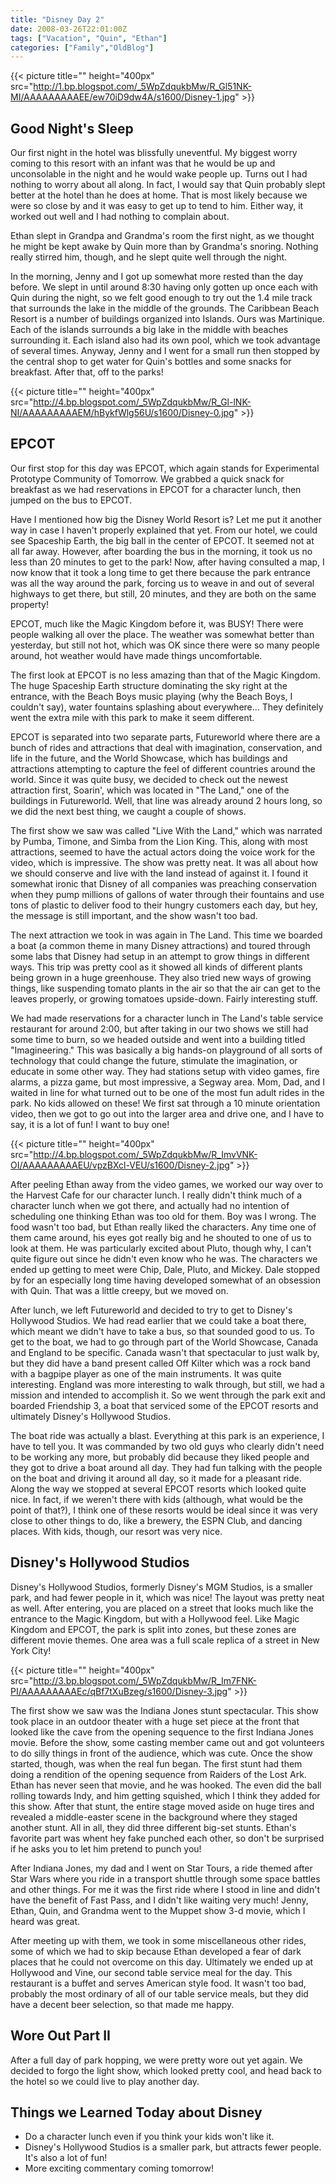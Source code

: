 ```yaml
---
title: "Disney Day 2"
date: 2008-03-26T22:01:00Z
tags: ["Vacation", "Quin", "Ethan"]
categories: ["Family","OldBlog"]
---
```


{{< picture title="" height="400px" src="http://1.bp.blogspot.com/_5WpZdqukbMw/R_Gl51NK-MI/AAAAAAAAAEE/ew70iD9dw4A/s1600/Disney-1.jpg" >}}

## Good Night's Sleep

Our first night in the hotel was blissfully uneventful.  My biggest worry coming to this resort with an infant was that he would be up and unconsolable in the night and he would wake people up.  Turns out I had nothing to worry about all along.  In fact, I would say that Quin probably slept better at the hotel than he does at home.  That is most likely because we were so close by and it was easy to get up to tend to him.  Either way, it worked out well and I had nothing to complain about.

Ethan slept in Grandpa and Grandma's room the first night, as we thought he might be kept awake by Quin more than by Grandma's snoring.  Nothing really stirred him, though, and he slept quite well through the night.

In the morning, Jenny and I got up somewhat more rested than the day before.  We slept in until around 8:30 having only gotten up once each with Quin during the night, so we felt good enough to try out the 1.4 mile track that surrounds the lake in the middle of the grounds.  The Caribbean Beach Resort is a number of buildings organized into Islands.  Ours was Martinique.  Each of the islands surrounds a big lake in the middle with beaches surrounding it.  Each island also had its own pool, which we took advantage of several times.  Anyway, Jenny and I went for a small run then stopped by the central shop to get water for Quin's bottles and some snacks for breakfast.  After that, off to the parks!

{{< picture title="" height="400px" src="http://4.bp.blogspot.com/_5WpZdqukbMw/R_Gl-lNK-NI/AAAAAAAAAEM/hBykfWlg56U/s1600/Disney-0.jpg" >}}

## EPCOT

Our first stop for this day was EPCOT, which again stands for Experimental Prototype Community of Tomorrow.  We grabbed a quick snack for breakfast as we had reservations in EPCOT for a character lunch, then jumped on the bus to EPCOT.

Have I mentioned how big the Disney World Resort is?  Let me put it another way in case I haven't properly explained that yet.  From our hotel, we could see Spaceship Earth, the big ball in the center of EPCOT.  It seemed not at all far away.  However, after boarding the bus in the morning, it took us no less than 20 minutes to get to the park!  Now, after having consulted a map, I now know that it took a long time to get there because the park entrance was all the way around the park, forcing us to weave in and out of several highways to get there, but still, 20 minutes, and they are both on the same property!

EPCOT, much like the Magic Kingdom before it, was BUSY!  There were people walking all over the place.  The weather was somewhat better than yesterday, but still not hot, which was OK since there were so many people around, hot weather would have made things uncomfortable.

The first look at EPCOT is no less amazing than that of the Magic Kingdom.  The huge Spaceship Earth structure dominating the sky right at the entrance, with the Beach Boys music playing (why the Beach Boys, I couldn't say), water fountains splashing about everywhere...  They definitely went the extra mile with this park to make it seem different.

EPCOT is separated into two separate parts, Futureworld where there are a bunch of rides and attractions that deal with imagination, conservation, and life in the future, and the World Showcase, which has buildings and attractions attempting to capture the feel of different countries around the world.  Since it was quite busy, we decided to check out the newest attraction first, Soarin', which was located in "The Land," one of the buildings in Futureworld.  Well, that line was already around 2 hours long, so we did the next best thing, we caught a couple of shows.

The first show we saw was called "Live With the Land," which was narrated by Pumba, Timone, and Simba from the Lion King.  This, along with most attractions, seemed to have the actual actors doing the voice work for the video, which is impressive.  The show was pretty neat.  It was all about how we should conserve and live with the land instead of against it.  I found it somewhat ironic that Disney of all companies was preaching conservation when they pump millions of gallons of water through their fountains and use tons of plastic to deliver food to their hungry customers each day, but hey, the message is still important, and the show wasn't too bad.

The next attraction we took in was again in The Land.  This time we boarded a boat (a common theme in many Disney attractions) and toured through some labs that Disney had setup in an attempt to grow things in different ways.  This trip was pretty cool as it showed all kinds of different plants being grown in a huge greenhouse.  They also tried new ways of growing things, like suspending tomato plants in the air so that the air can get to the leaves properly, or growing tomatoes upside-down.  Fairly interesting stuff.

We had made reservations for a character lunch in The Land's table service restaurant for around 2:00, but after taking in our two shows we still had some time to burn, so we headed outside and went into a building titled "Imagineering."  This was basically a big hands-on playground of all sorts of technology that could change the future, stimulate the imagination, or educate in some other way.  They had stations setup with video games, fire alarms, a pizza game, but most impressive, a Segway area.  Mom, Dad, and I waited in line for what turned out to be one of the most fun adult rides in the park.  No kids allowed on these!  We first sat through a 10 minute orientation video, then we got to go out into the larger area and drive one, and I have to say, it is a lot of fun!  I want to buy one!

{{< picture title="" height="400px" src="http://4.bp.blogspot.com/_5WpZdqukbMw/R_ImvVNK-OI/AAAAAAAAAEU/vpzBXcl-VEU/s1600/Disney-2.jpg" >}}

After peeling Ethan away from the video games, we worked our way over to the Harvest Cafe for our character lunch.  I really didn't think much of a character lunch when we got there, and actually had no intention of scheduling one thinking Ethan was too old for them.  Boy was I wrong.  The food wasn't too bad, but Ethan really liked the characters.  Any time one of them came around, his eyes got really big and he shouted to one of us to look at them.  He was particularly excited about Pluto, though why, I can't quite figure out since he didn't even know who he was.  The characters we ended up getting to meet were Chip, Dale, Pluto, and Mickey.  Dale stopped by for an especially long time having developed somewhat of an obsession with Quin.  That was a little creepy, but we moved on.

After lunch, we left Futureworld and decided to try to get to Disney's Hollywood Studios.  We had read earlier that we could take a boat there, which meant we didn't have to take a bus, so that sounded good to us.  To get to the boat, we had to go through part of the World Showcase, Canada and England to be specific.  Canada wasn't that spectacular to just walk by, but they did have a band present called Off Kilter which was a rock band with a bagpipe player as one of the main instruments.  It was quite interesting.  England was more interesting to walk through, but still, we had a mission and intended to accomplish it.  So we went through the park exit and boarded Friendship 3, a boat that serviced some of the EPCOT resorts and ultimately Disney's Hollywood Studios.

The boat ride was actually a blast.  Everything at this park is an experience, I have to tell you.  It was commanded by two old guys who clearly didn't need to be working any more, but probably did because they liked people and they got to drive a boat around all day.  They had fun talking with the people on the boat and driving it around all day, so it made for a pleasant ride.  Along the way we stopped at several EPCOT resorts which looked quite nice.  In fact, if we weren't there with kids (although, what would be the point of that?), I think one of these resorts would be ideal since it was very close to other things to do, like a brewery, the ESPN Club, and dancing places.  With kids, though, our resort was very nice.

## Disney's Hollywood Studios

Disney's Hollywood Studios, formerly Disney's MGM Studios, is a smaller park, and had fewer people in it, which was nice!  The layout was pretty neat as well.  After entering, you are placed on a street that looks much like the entrance to the Magic Kingdom, but with a Hollywood feel.  Like Magic Kingdom and EPCOT, the park is split into zones, but these zones are different movie themes.  One area was a full scale replica of a street in New York City!

{{< picture title="" height="400px" src="http://3.bp.blogspot.com/_5WpZdqukbMw/R_Im7FNK-PI/AAAAAAAAAEc/qBf7tXuBzeg/s1600/Disney-3.jpg" >}}

The first show we saw was the Indiana Jones stunt spectacular.  This show took place in an outdoor theater with a huge set piece at the front that looked like the cave from the opening sequence to the first Indiana Jones movie.  Before the show, some casting member came out and got volunteers to do silly things in front of the audience, which was cute.  Once the show started, though, was when the real fun began.  The first stunt had them doing a rendition of the opening sequence from Raiders of the Lost Ark.  Ethan has never seen that movie, and he was hooked.  The even did the ball rolling towards Indy, and him getting squished, which I think they added for this show.  After that stunt, the entire stage moved aside on huge tires and revealed a middle-easter scene in the background where they staged another stunt.  All in all, they did three different big-set stunts.  Ethan's favorite part was whent hey fake punched each other, so don't be surprised if he asks you to let him pretend to punch you!

After Indiana Jones, my dad and I went on Star Tours, a ride themed after Star Wars where you ride in a transport shuttle through some space battles and other things.  For me it was the first ride where I stood in line and didn't have the benefit of Fast Pass, and I didn't like waiting very much!  Jenny, Ethan, Quin, and Grandma went to the Muppet show 3-d movie, which I heard was great.

After meeting up with them, we took in some miscellaneous other rides, some of which we had to skip because Ethan developed a fear of dark places that he could not overcome on this day.  Ultimately we ended up at Hollywood and Vine, our second table service meal for the day.  This restaurant is a buffet and serves American style food.  It wasn't too bad, probably the most ordinary of all of our table service meals, but they did have a decent beer selection, so that made me happy.

## Wore Out Part II

After a full day of park hopping, we were pretty wore out yet again.  We decided to forgo the light show, which looked pretty cool, and head back to the hotel so we could live to play another day.

## Things we Learned Today about Disney

* Do a character lunch even if you think your kids won't like it.
* Disney's Hollywood Studios is a smaller park, but attracts fewer people.  It's also a lot of fun!
* More exciting commentary coming tomorrow!
